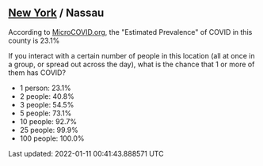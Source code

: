 
## [New York](/united-states/new-york) / Nassau

According to [MicroCOVID.org](http://microcovid.org),
the "Estimated Prevalence" of COVID in this county is 23.1%

If you interact with a certain number of people in this location
(all at once in a group, or spread out across the day), what is the chance that
1 or more of them has COVID?

- 1 person: 23.1%
- 2 people: 40.8%
- 3 people: 54.5%
- 5 people: 73.1%
- 10 people: 92.7%
- 25 people: 99.9%
- 100 people: 100.0%

Last updated: 2022-01-11 00:41:43.888571 UTC
